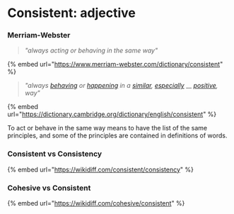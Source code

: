 # Consistent: adjective

### Merriam-Webster

> _"always acting or behaving in the same way"_

{% embed url="https://www.merriam-webster.com/dictionary/consistent" %}

> _"always_ [_behaving_](https://dictionary.cambridge.org/dictionary/english/behave) _or_ [_happening_](https://dictionary.cambridge.org/dictionary/english/happening) _in a_ [_similar_](https://dictionary.cambridge.org/dictionary/english/similar)_,_ [_especially_](https://dictionary.cambridge.org/dictionary/english/especially) __ [_positive_](https://dictionary.cambridge.org/dictionary/english/positive)_, way"_

{% embed url="https://dictionary.cambridge.org/dictionary/english/consistent" %}

To act or behave in the same way means to have the list of the same principles, and some of the principles are contained in definitions of words.

### Consistent vs Consistency

{% embed url="https://wikidiff.com/consistent/consistency" %}

### Cohesive vs Consistent

{% embed url="https://wikidiff.com/cohesive/consistent" %}
